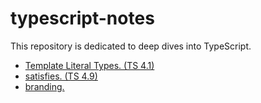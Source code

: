 # typescript-notes
This repository is dedicated to deep dives into TypeScript.

- [Template Literal Types. (TS 4.1)](https://github.com/hamelln/typescript-notes/blob/main/template-literal.md)
- [satisfies. (TS 4.9)](https://github.com/hamelln/typescript-notes/blob/main/satisfies.md)
- [branding.](https://github.com/hamelln/typescript-dive-notes/blob/main/branding.md)
